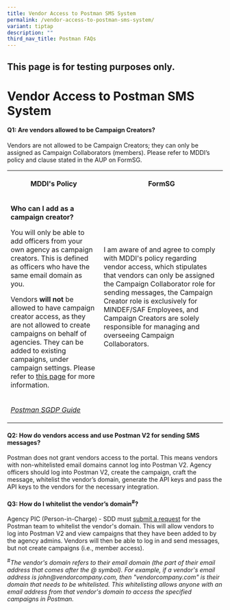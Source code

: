 ```yaml
---
title: Vendor Access to Postman SMS System
permalink: /vendor-access-to-postman-sms-system/
variant: tiptap
description: ""
third_nav_title: Postman FAQs
---
```

<h2>This page is for testing purposes only.</h2>
<h1><strong>Vendor Access to Postman SMS System</strong></h1>
<h4>Q1: Are vendors allowed to be Campaign Creators?</h4>
<p>Vendors are not allowed to be Campaign Creators; they can only be assigned
as Campaign Collaborators (members). Please refer to MDDI’s policy and
clause stated in the AUP on FormSG.</p>
<table style="minWidth: 50px">
<colgroup>
<col>
<col>
</colgroup>
<tbody>
<tr>
<th rowspan="1" colspan="1">
<p>MDDI's Policy</p>
</th>
<th rowspan="1" colspan="1">
<p>FormSG</p>
</th>
</tr>
<tr>
<td rowspan="1" colspan="1">
<p><strong>Who can I add as a campaign creator?</strong>
</p>
<p>You will only be able to add officers from your own agency as campaign
creators. This is defined as officers who have the same email domain as
you.</p>
<p></p>
<p>Vendors <strong>will not</strong> be allowed to have campaign creator access,
as they are not allowed to create campaigns on behalf of agencies. They
can be added to existing campaigns, under campaign settings. Please refer
to <a href="https://postman-v2.guides.gov.sg/postman-v2-admin-portal-for-api-users-mop/campaign-settings#settings-members" rel="noopener" target="_blank"><u>this page</u></a> for
more information.</p>
<p></p>
</td>
<td rowspan="1" colspan="1">
<p>I am aware of and agree to comply with MDDI's policy regarding vendor
access, which stipulates that vendors can only be assigned the Campaign
Collaborator role for sending messages, the Campaign Creator role is exclusively
for MINDEF/SAF Employees, and Campaign Creators are solely responsible
for managing and overseeing Campaign Collaborators.</p>
</td>
</tr>
<tr>
<td rowspan="1" colspan="1">
<p><em><a href="https://docs.developer.tech.gov.sg/docs/postman-sgdp-guide/campaign-create-access" rel="noopener nofollow" target="_blank">Postman SGDP Guide</a></em>
</p>
</td>
<td rowspan="1" colspan="1">
<p></p>
</td>
</tr>
</tbody>
</table>
<h4>Q2: How do vendors access and use Postman V2 for sending SMS messages?</h4>
<p>Postman does not grant vendors access to the portal. This means vendors
with non-whitelisted email domains cannot log into Postman V2. Agency officers
should log into Postman V2, create the campaign, craft the message, whitelist
the vendor’s domain, generate the API keys and pass the API keys to the
vendors for the necessary integration.</p>
<h4>Q3: How do I whitelist the vendor’s domain<sup>#</sup>?</h4>
<p>Agency PIC (Person-in-Charge) - SDD must <u>submit a request</u> for the
Postman team to whitelist the vendor's domain. This will allow vendors
to log into Postman V2 and view campaigns that they have been added to
by the agency admins. Vendors will then be able to log in and send messages,
but not create campaigns (i.e., member access).</p>
<p><sup>#</sup><em>The vendor's domain refers to their email domain (the part of their email address that comes after the @ symbol). For example, if a vendor's email address is john@vendorcompany.com, then "vendorcompany.com" is their domain that needs to be whitelisted. This whitelisting allows anyone with an email address from that vendor's domain to access the specified campaigns in Postman.</em>
</p>
<p></p>
<p></p>